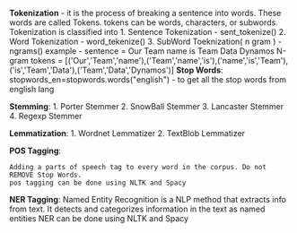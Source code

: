 **Tokenization** - it is the process of breaking a sentence into words. These words are called Tokens.
    tokens can be words, characters, or subwords.
    Tokenization is classified into 
    1. Sentence Tokenization - sent_tokenize()
    2. Word Tokenization - word_tekenize()
    3. SubWord Toeknization( n gram ) - ngrams()
          example - sentence = Our Team name is Team Data Dynamos
                    N-gram tokens = [('Our','Team','name'),('Team','name','is'),('name','is','Team'),('is','Team','Data'),('Team','Data','Dynamos')]
**Stop Words**: 
    stopwords_en=stopwords.words("english") - to get all the stop words from english lang

**Stemming**:
    1. Porter Stemmer
    2. SnowBall Stemmer
    3. Lancaster Stemmer
    4. Regexp Stemmer


 **Lemmatization**:
    1. Wordnet Lemmatizer
    2. TextBlob Lemmatizer

 **POS Tagging**:

    Adding a parts of speech tag to every word in the corpus. Do not REMOVE Stop Words.
    pos tagging can be done using NLTK and Spacy

  **NER Tagging**:
      Named Entity Recognition is a NLP method that extracts info from text. 
      It detects and categorizes information in the text as named entities 
      NER can be done using NLTK and Spacy
    

 
    
